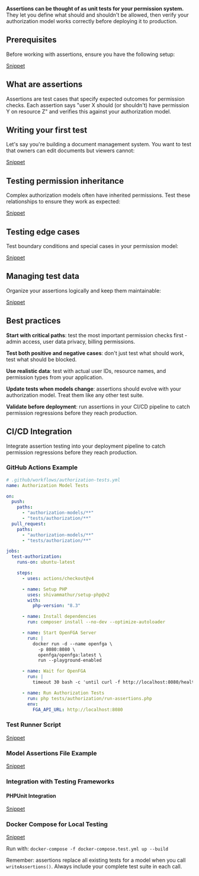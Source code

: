 **Assertions can be thought of as unit tests for your permission system.** They let you define what should and shouldn't be allowed, then verify your authorization model works correctly before deploying it to production.

## Prerequisites

Before working with assertions, ensure you have the following setup:

[Snippet](../../examples/snippets/assertions-setup.php)

## What are assertions

Assertions are test cases that specify expected outcomes for permission checks. Each assertion says "user X should (or shouldn't) have permission Y on resource Z" and verifies this against your authorization model.

## Writing your first test

Let's say you're building a document management system. You want to test that owners can edit documents but viewers cannot:

[Snippet](../../examples/snippets/assertions-basic.php#quickstart)

## Testing permission inheritance

Complex authorization models often have inherited permissions. Test these relationships to ensure they work as expected:

[Snippet](../../examples/snippets/assertions-basic.php#inheritance)

## Testing edge cases

Test boundary conditions and special cases in your permission model:

[Snippet](../../examples/snippets/assertions-basic.php#edge-cases)

## Managing test data

Organize your assertions logically and keep them maintainable:

[Snippet](../../examples/snippets/assertions-test-class.php#intro)

## Best practices

**Start with critical paths**: test the most important permission checks first - admin access, user data privacy, billing permissions.

**Test both positive and negative cases**: don't just test what should work, test what should be blocked.

**Use realistic data**: test with actual user IDs, resource names, and permission types from your application.

**Update tests when models change**: assertions should evolve with your authorization model. Treat them like any other test suite.

**Validate before deployment**: run assertions in your CI/CD pipeline to catch permission regressions before they reach production.

## CI/CD Integration

Integrate assertion testing into your deployment pipeline to catch permission regressions before they reach production.

### GitHub Actions Example

```yaml
# .github/workflows/authorization-tests.yml
name: Authorization Model Tests

on:
  push:
    paths:
      - "authorization-models/**"
      - "tests/authorization/**"
  pull_request:
    paths:
      - "authorization-models/**"
      - "tests/authorization/**"

jobs:
  test-authorization:
    runs-on: ubuntu-latest

    steps:
      - uses: actions/checkout@v4

      - name: Setup PHP
        uses: shivammathur/setup-php@v2
        with:
          php-version: "8.3"

      - name: Install dependencies
        run: composer install --no-dev --optimize-autoloader

      - name: Start OpenFGA Server
        run: |
          docker run -d --name openfga \
            -p 8080:8080 \
            openfga/openfga:latest \
            run --playground-enabled

      - name: Wait for OpenFGA
        run: |
          timeout 30 bash -c 'until curl -f http://localhost:8080/healthz; do sleep 1; done'

      - name: Run Authorization Tests
        run: php tests/authorization/run-assertions.php
        env:
          FGA_API_URL: http://localhost:8080
```

### Test Runner Script

[Snippet](../../examples/snippets/assertions-test-runner.php)

### Model Assertions File Example

[Snippet](../../examples/snippets/assertions-model-file.php)

### Integration with Testing Frameworks

#### PHPUnit Integration

[Snippet](../../examples/snippets/assertions-phpunit.php)

### Docker Compose for Local Testing

[Snippet](../../examples/snippets/assertions-docker-compose.yml)

Run with: `docker-compose -f docker-compose.test.yml up --build`

Remember: assertions replace all existing tests for a model when you call `writeAssertions()`. Always include your complete test suite in each call.
